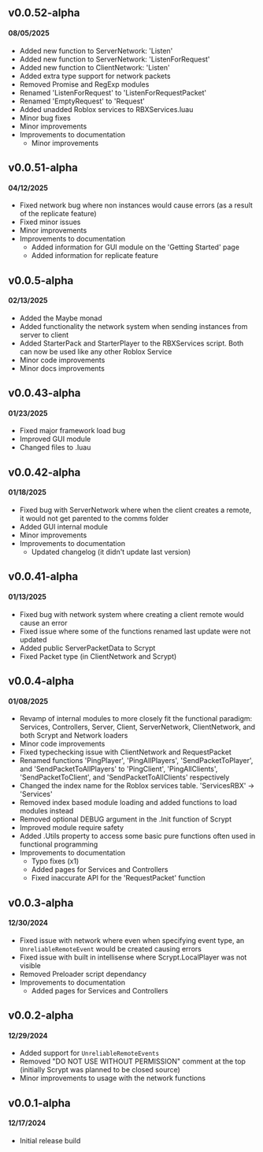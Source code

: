 ## v0.0.52-alpha
#### 08/05/2025
* Added new function to ServerNetwork: 'Listen'
* Added new function to ServerNetwork: 'ListenForRequest'
* Added new function to ClientNetwork: 'Listen'
* Added extra type support for network packets
* Removed Promise and RegExp modules
* Renamed 'ListenForRequest' to 'ListenForRequestPacket'
* Renamed 'EmptyRequest' to 'Request'
* Added unadded Roblox services to RBXServices.luau
* Minor bug fixes
* Minor improvements
* Improvements to documentation
    * Minor improvements

## v0.0.51-alpha
#### 04/12/2025
* Fixed network bug where non instances would cause errors (as a result of the replicate feature)
* Fixed minor issues
* Minor improvements
* Improvements to documentation
    * Added information for GUI module on the 'Getting Started' page
    * Added information for replicate feature

## v0.0.5-alpha
#### 02/13/2025
* Added the Maybe monad
* Added functionality the network system when sending instances from server to client
* Added StarterPack and StarterPlayer to the RBXServices script. Both can now be used like any other Roblox Service
* Minor code improvements
* Minor docs improvements

## v0.0.43-alpha
#### 01/23/2025
* Fixed major framework load bug
* Improved GUI module
* Changed files to .luau

## v0.0.42-alpha
#### 01/18/2025
* Fixed bug with ServerNetwork where when the client creates a remote, it would not get parented to the comms folder
* Added GUI internal module
* Minor improvements
* Improvements to documentation
    * Updated changelog (it didn't update last version)

## v0.0.41-alpha
#### 01/13/2025
* Fixed bug with network system where creating a client remote would cause an error
* Fixed issue where some of the functions renamed last update were not updated
* Added public ServerPacketData to Scrypt
* Fixed Packet type (in ClientNetwork and Scrypt)

## v0.0.4-alpha
#### 01/08/2025
* Revamp of internal modules to more closely fit the functional paradigm: Services, Controllers, Server, Client, ServerNetwork, ClientNetwork, and both Scrypt and Network loaders
* Minor code improvements
* Fixed typechecking issue with ClientNetwork and RequestPacket
* Renamed functions 'PingPlayer', 'PingAllPlayers', 'SendPacketToPlayer', and 'SendPacketToAllPlayers' to 'PingClient', 'PingAllClients', 'SendPacketToClient', and 'SendPacketToAllClients' respectively
* Changed the index name for the Roblox services table. 'ServicesRBX' -> 'Services'
* Removed index based module loading and added functions to load modules instead
* Removed optional DEBUG argument in the .Init function of Scrypt
* Improved module require safety
* Added .Utils property to access some basic pure functions often used in functional programming
* Improvements to documentation
    * Typo fixes (x1)
    * Added pages for Services and Controllers
    * Fixed inaccurate API for the 'RequestPacket' function

## v0.0.3-alpha
#### 12/30/2024
* Fixed issue with network where even when specifying event type, an `UnreliableRemoteEvent` would be created causing errors
* Fixed issue with built in intellisense where Scrypt.LocalPlayer was not visible
* Removed Preloader script dependancy
* Improvements to documentation
    * Added pages for Services and Controllers

## v0.0.2-alpha
#### 12/29/2024
* Added support for `UnreliableRemoteEvents`
* Removed "DO NOT USE WITHOUT PERMISSION" comment at the top (initially Scrypt was planned to be closed source)
* Minor improvements to usage with the network functions

## v0.0.1-alpha
#### 12/17/2024
* Initial release build